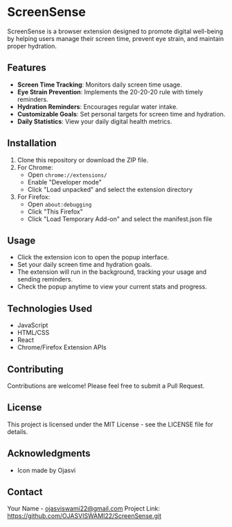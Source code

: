 # ScreenSense

ScreenSense is a browser extension designed to promote digital well-being by helping users manage their screen time, prevent eye strain, and maintain proper hydration.

## Features

- **Screen Time Tracking**: Monitors daily screen time usage.
- **Eye Strain Prevention**: Implements the 20-20-20 rule with timely reminders.
- **Hydration Reminders**: Encourages regular water intake.
- **Customizable Goals**: Set personal targets for screen time and hydration.
- **Daily Statistics**: View your daily digital health metrics.

## Installation

1. Clone this repository or download the ZIP file.
2. For Chrome:
   - Open `chrome://extensions/`
   - Enable "Developer mode"
   - Click "Load unpacked" and select the extension directory
3. For Firefox:
   - Open `about:debugging`
   - Click "This Firefox"
   - Click "Load Temporary Add-on" and select the manifest.json file

## Usage

- Click the extension icon to open the popup interface.
- Set your daily screen time and hydration goals.
- The extension will run in the background, tracking your usage and sending reminders.
- Check the popup anytime to view your current stats and progress.

## Technologies Used

- JavaScript
- HTML/CSS
- React 
- Chrome/Firefox Extension APIs

## Contributing

Contributions are welcome! Please feel free to submit a Pull Request.

## License

This project is licensed under the MIT License - see the LICENSE file for details.

## Acknowledgments

- Icon made by Ojasvi 

## Contact

Your Name - ojasviswami22@gmail.com
Project Link: https://github.com/OJASVISWAMI22/ScreenSense.git
